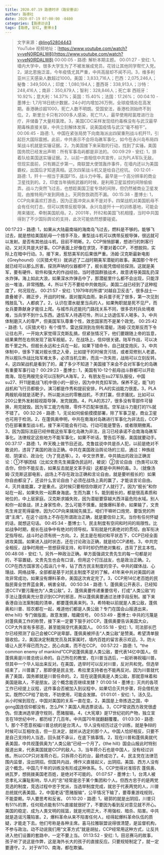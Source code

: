 ```yaml
---
title: 2020.07.19 路德时评（路安墨谈）
author: 路德社
date: 2020-07-19 07:00:00 -0400
categories: [路德访谈]
tags: [路德, 安红, 墨博士]
---
```


> 文字来源：[@ling52804443](https://twitter.com/ling52804443)  
> YouTube 视频地址：[https://www.youtube.com/watch?v=veN0lRDALW8](https://www.youtube.com/watch?v=veN0lRDALW8)
00:00:05 - 路德: 解析本期主题。
00:01:27 - 安红: 1，墙内大学中，很多大学生为了不被发展成党员，花钱让其他同学帮忙入党。2，湖北恩施泛滥，今年疫情尤其严重，中共高层却不闻不问。3，维多利亚州三天感染人数超过1000。美国：3,833,716人；巴西：2,075,246人；秘鲁：349,500人；印度：1,080,194人；墨西哥：338,913人；沙特：248,416人；南非：350,879人；智利：328,846人；死亡率 西班牙：10.92%；意大利：14.37%；英国：15.40%；法国：17.26%；
00:04:10 - 墨博士: 1,7月18日统计数据，24小时内增加26万例，全球疫情处在高发期。香港确诊超1000，死亡人数不明朗。受国安法，香港检测始终不到位。2，斯里兰卡只有2000多人感染，死亡11人，最早使用羟氯喹进行治疗，并储备了大量羟氯喹。3，美国CDC采样发现纽约毒株没有与武汉最早期毒株直接关联，中共立刻解体发挥，说美国疫情与武汉“毫不相干”。
00:06:45 - 路德: 1，中国在紧张局势下向南海派出四架重刑战斗机歼11，引起巨大国际震撼。此前，中共表示不会将岛礁军事化，如今在永兴岛布局四架战斗机就是实锤证据。2，为美国接下来采取的行动，找到了实锤。美国国务院已经发出声明：所有军事岛屿都是非法的。
00:09:29 - 安红: 1，排着队给美国送实锤证据。2，以前一直相信中共宣传，以为PLA军队无敌，但现实面前，只有踢正步第一。南联盟大使馆轰炸事件，在墙内还以为美国霸权，出国后才知道真相。这次四架战斗机又是给自己挖坑。
00:12:01 - 路德: 1，歼十一相当于美国F15，战斗力中等。最早是一个高分辨率的商业卫星找到的。2，印度当年搞核武器的时候，是利用卫星监控的间隙偷偷弄。战斗力突然飞过去，也想趁美国卫星专场的间隙，但仍然被商业卫星发现，由推特用户发到网络上。天网恢恢疏而不漏。
00:15:38 - 墨博士: 1，CCP向来喜欢打游击，因为正面冲突从来不是对手。四架战机对美国航母不会有任何打击，但可以携带反舰导弹。永兴岛是歼十一的训练基地，可能会用来骚扰、牵制美国航母。2，2001年，歼82和美国飞机相撞，当时中共国得到了不少国际舆论的支持，此次可能依然想要碰瓷。

00:17:23 - 路德: 1，如果从大陆最南端的海南岛飞过去，燃料是不够的。能够飞过去，就是想给美国航母一个措手不及，重型战斗机可以携带反舰导弹，很远就可以发射。是否有其他战斗机，目前不明晰。2，CCP悄悄部署，想进行的刺客行动，又对灭共是大好事。CCP表面上好像在求饶，不要对着CCP，不想脱钩，实际上在暗中行动。3，接下来，惹怒美军的后果很严重。汤姆·汉克斯最新电影《Greyhound》（《灰猎犬号》）就讲述了二战时期美军潜艇的故事。美国那个年代就已经可以那么厉害。探测声呐的仪器都坏了，舰长能凭借经验探测。这就是美军，要有硬件、软件和强大的作战经验。当时德国群狼战术，故意诱导美国乱扔深水炸弹。海上如此大浪，如果深水炸弹击中了，那潜艇里什么都不会出现，只能浮出一堆油，非常残酷。4，所以千万不要给中共做炮灰。美国二战已经到了这种程度了，何况现在。
00:21:57 - 安红: 1,1979年的所谓“对越自卫反击”，很多战士一直叠被子、踢正步，开战的时候，面对腥风血雨，新兵蛋子死了很多，第一次见到残肢乱飞，人都疯了。2，认识在潜水艇里当兵的人，如果殉职就是死不见尸，而女兵要靠献身才能往上爬。与城市兵还能托门路找关系不同，很多农村兵处境艰难，当兵学不到什么东西。退伍军人待遇可怜，所以上访退伍军人喝多。3，中共体制磨灭人的尊严，但美国军队尊重个性，效忠国家而不是某个政党。
00:25:42 - 路德: 1，《灰猎犬号》有个情节，雷达探测到左侧有潜艇，汤姆·汉克斯反而下令让往右开，一开始大家觉得汉克斯乱搞，但紧张情况下，他们要跟随上帝的旨意，结果果然在右侧发现了敌军舰艇。2，在战场上，信仰很关键。陆军作战，可以决胜千里之外。但舰长永远和士兵在一起，如果下错命令，自己就变炮灰。3，中共体制中，很多下属对舰长恨之入骨，比如提干的时候贪污钱，或者双修别人老婆。所以舰队作战比陆军难太多，必须当机立断，而且一次失败，战局可以立刻反转。4，这四架战机是看到了的，藏了多少不知道？美国接下来会不会对军事化的岛礁有重要军事行动？
00:29:23 - 墨博士: 1，美国有10-12个航母战斗群都可以开赴南海，现在两艘完全可以压制PLA海军。2，有朋友在su27军队服役，中国su27、歼11是能战飞机中很小的一部分，因为中共克扣军饷，保养不足，能飞的战机和飞行员都极少。演习都是作秀和提前安排，PLA的实战能力很差。3，PLA两艘航母就是活靶子。所以能派出的零散战机，不求打赢，但求骚扰。比如可以200公里外发射超视距导弹，发完就跑。4，PLA的苏27，很多没有零部件可替换，用完就毁。因为军工能力有限，零件不匹配率很高。空军战斗力能打的1%就不错了。
00:32:26 - 路德: 1，无论如何偷偷摸摸部署，除了军事卫星，商业卫星也可用于检测。2，在蓬佩奥申明，中共在南海对岛礁进行军事化为非法后，CCP仍在部署重型战斗机，接下来可能会有行动。行动可能是警告，或者限期撤离。3，因为国际法庭已经仲裁这些军事化岛礁为非法，且习已经承诺不会南海岛礁军事化。法律规定这些地方不能军事化，如果不听话，警告后不服，美国就要动手。
00:37:17 - 路德: 1，昨天晚上做节目还说。克鲁兹说中共是杀人犯，以前是绝对不敢说的，违背了美国的政治正确。中共在美国政治舆论场的三招，通过：种族歧视、阴谋论、政治化（为了竞选等）。2，中文世界里，中共搞出的政治正确言论：①不够团结（比如文贵先生揭露伪民运时，被说）②言论自由（伪类可以攻击你，但你不能反击，如果反击就是文革手段）这都是中共种的毒。3，（就像汤姆·汉克斯这部电影，战场上不存在政治正确和言论自由，就是要听舰长的）如果你自由都没了，还谈什么言论自由？必须在战场上真的赢了，才能谈言论自由。4，灭共谁能赢，才是重点。这时候只要相信你跟对了人就行了。因为“舰长”和你站在一起，如果失败一起葬身海底。生而为赢！5，能到舰长的，都是很高素质和地位的，中上层家庭。汉克斯求婚失败，因为潜艇要穿越大西洋最危险水域。别人和你一起奋战，拼上身家性命，怎么可能不慎重。就像爆料革命，如果输了，文贵先生肯定死得最惨。因为CCP向来擒贼先擒王。咱们干嘛听口炮党、要饭党的所谓“主席”。在这个战场上不存在所谓政治正确，就是要信仰上天。当你有任何怀疑的话，就想这句话。
00:45:34 - 墨博士: 1，民主制度有空间和时间的局限性。比如战争时期，舰长在战争中有绝对的领导权。军衔就是代表绝对的贯彻，由军衔决定指导权。战斗时必须有统一方向。2，民主是在相对和平状态下，CCP已经全面进攻美国。如果进入战时状态，还在讨论政治正确，就是给CCP递枪。3，中共完全相反，战争时用统一思想获得支持，和平时却仍然绝对集权，违背了民主本性。
00:48:08 - 安红: 1，另外一种政治正确。单方面强调文贵先生的每一句都是对的，不容置疑。文贵先生也会有口误，但用这个打压战友，也是政治正确。2，CCP在西方国家苦心孤诣几十年，钻了西方民主制度的空子。中共的媒体战、心理战、网络战等，全部都是基于对民主制度不足的了解。41年来中共对美国的进攻非常成功，如果没有爆料革命，美国这次肯定完了。3，CCP用14亿老百姓的民脂民膏全世界蓝金黄，祸害全球。
00:50:34 - 路德: 1，蓬佩奥公开表示，已经知道CCTV要污蔑他为“人类公敌”。2，蓬佩奥要传递重要信号，打成“人类公敌”的手法让蓬佩奥充分意识到CCP的邪恶，所以蓬佩奥要通过法律手段反制。接下来香港自治法案制裁的清单，都要蓬佩奥来列。3，希特勒以前就是人类公敌，蓬佩奥和川普、班农都在一起，难道他们都是人类公敌？专门在国会山报道出来，《the hill》专门做版面，故意发酵，暗藏信号。
00:53:49 - 墨博士: 中共的污蔑是对蓬佩奥工作的称赞，接下来一定要下狠手对CCP。蓬佩奥要告诉美国大众，CCP大外宣有多邪恶，甚至能隔空代表美国人。
00:55:18 - 安红: 1，司法部长巴尔已经预测了自己会被CCP说卑鄙，蓬佩奥被抨击“人类公敌”是赞美。希望清单狠狠收拾。2，美国决定制裁党员及其家属时，墙内百姓的留言表示欢迎。3，防火墙让人民不得已而为之，民心向美，而不在CCP。
00:57:22 - 路德: 1，“the common enemy of mankind”CCP说蓬佩奥是人类公敌，要代表14亿中国人。但蓬佩奥是川普总统认命的。自己所在的教堂，在川普当选后，一起祈祷祝福川普。但其中一个华人站出来反对。在美国，选举时可以反对川普，反对共和党。但选举结束了，川普赢了，那即便是民主党、希拉里支持者也不能再反对。因为川普就代表了美国，国务卿就是川普任命的。2，现在说蓬佩奥是人类公敌，那就意味着和美国是敌人，不是朋友。这个概念能否继续发酵？
01:00:14 - 墨博士: 灭共的各项工作已经提上议程，这件事会否被加入到议程中，如果切合灭共步骤，将会借机坐实。既然CCP给了助攻，不妨使用，可能会发酵。
01:01:01 - 安红: 1，活久见。从小时候到现在，中国对美国的关系一直在变。2，美国是上帝拣选之国，中gong国连信仰都没有，怎么PK？美国人用选票说话。3，CCP常说西方政党很虚伪。但澳洲选举遵守规则，愿赌服输。4，《大宪章》是17世纪初的产物，独立宣言在18世纪中叶，都历经了几百年。中共国70年就翻翻覆覆。
01:03:30 - 路德: 1，那个不愿意祝福川普总统的是台湾人。华人没有经历过这个训练，就是争辩的时候可以互相攻击，但一旦决定，就听从选定的那个人。中国人恰好相反，只要不是自己支持的人当选，回头就不承认，在底下搞事情。2，现在川普和蓬佩奥就代表美国，中共视蓬佩奥为“人类公敌”已经一个月了。《the hill》国会山报此时特别报道出来，代表美国就是CCP的敌人。3，当年蒋介石也是中国人，没有经过训练。所以CCP只对准蒋介石，只拆蒋介石的台，最终成功了。4，民主党在法律范围内监督，没出阴招。但国共内战，傅作义直接起义，出阴招。美国、西方人没有这个概念。中国几千年的训练没有形成这种体系。5，CCP觉得对准班农 蓬佩奥、纳瓦罗，想挑拨美国老百姓，是绝对不可能的。
01:07:57 - 墨博士: 1，台湾人被忠孝礼义廉耻影响，华人的“忠”经常是忠于某个集团和个人。但西方忠于的是两党竞选的制度，竞选过程中忠于党派，当选举制度完成，就忠于代表两党的人，川普总统就代表美国。2，中国老话“愿赌服输”，公平情况下输了，要尊重游戏规则，不能耍赖。华人要思考和反省。
01:10:20 - 路德: 1，砸郭的就是出阴招，川普只有51%的票，任何观点能有51%直接就很好了，不要因为看到反对意见就不开心。美国的稳定、成为人类文明的摇篮，就是光明正大，不用强权、暗杀、陷害。中共就是造谣污蔑陷害。2，爆料革命从来不陷害任何人，经得起爆料革命队伍的质疑，才能走下去。他们号称是各种主席。喜马拉雅联盟说得很清楚，是监督机构，不参与政治。动不动说我们用“文革方式”就是胡扯，CCP经常用这种方式，让反共进入他们设置的套路中，一定不要上当。
01:13:52 - 安红: 1，田忌赛马的故事，孩子听了说这是作弊，这是海外长大的孩子的直接反应。只要规矩制定了，就一定要遵守。2，对于WTO、南海，都在欺骗。
